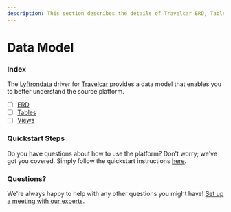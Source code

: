 ```yaml
---
description: This section describes the details of Travelcar ERD, Tables, and Views.
---
```


# Data Model

### Index

The  [Lyftrondata](https://www.lyftrondata.com/) driver for [Travelcar](https://www.lyftrondata.com/integration/travelcar/)[ ](https://www.lyftrondata.com/integration/travelcar/)provides a data model that enables you to better understand the source platform.

* [ ] [ERD](../../../marketing-analytics/travelcar/data-model/erd.md)
* [ ] [Tables](../../../marketing-analytics/travelcar/data-model/tables.md)
* [ ] [Views](../../../marketing-analytics/travelcar/data-model/views.md)

### Quickstart Steps

Do you have questions about how to use the platform? Don't worry; we've got you covered. Simply follow the quickstart instructions [here](../../../../quickstart-steps.md).

### Questions? <a href="#questions" id="questions"></a>

We're always happy to help with any other questions you might have! [Set up a meeting with our experts](https://www.lyftrondata.com/book-a-meeting/).

